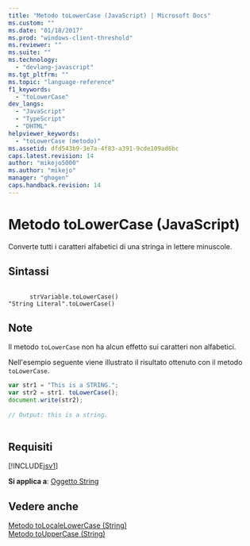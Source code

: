 ```yaml
---
title: "Metodo toLowerCase (JavaScript) | Microsoft Docs"
ms.custom: ""
ms.date: "01/18/2017"
ms.prod: "windows-client-threshold"
ms.reviewer: ""
ms.suite: ""
ms.technology: 
  - "devlang-javascript"
ms.tgt_pltfrm: ""
ms.topic: "language-reference"
f1_keywords: 
  - "toLowerCase"
dev_langs: 
  - "JavaScript"
  - "TypeScript"
  - "DHTML"
helpviewer_keywords: 
  - "toLowerCase (metodo)"
ms.assetid: dfd543b9-3e7a-4f83-a391-9cde109ad6bc
caps.latest.revision: 14
author: "mikejo5000"
ms.author: "mikejo"
manager: "ghogen"
caps.handback.revision: 14
---
```

# Metodo toLowerCase (JavaScript)
Converte tutti i caratteri alfabetici di una stringa in lettere minuscole.  
  
## Sintassi  
  
```  
  
      strVariable.toLowerCase()  
"String Literal".toLowerCase()   
```  
  
## Note  
 Il metodo `toLowerCase` non ha alcun effetto sui caratteri non alfabetici.  
  
 Nell'esempio seguente viene illustrato il risultato ottenuto con il metodo `toLowerCase`.  
  
```javascript  
var str1 = "This is a STRING.";  
var str2 = str1. toLowerCase();  
document.write(str2);  
  
// Output: this is a string.  
  
```  
  
## Requisiti  
 [!INCLUDE[jsv1](../../javascript/misc/includes/jsv1-md.md)]  
  
 **Si applica a**: [Oggetto String](../../javascript/reference/string-object-javascript.md)  
  
## Vedere anche  
 [Metodo toLocaleLowerCase \(String\)](../../javascript/reference/tolocalelowercase-method-string-javascript.md)   
 [Metodo toUpperCase \(String\)](../../javascript/reference/touppercase-method-string-javascript.md)